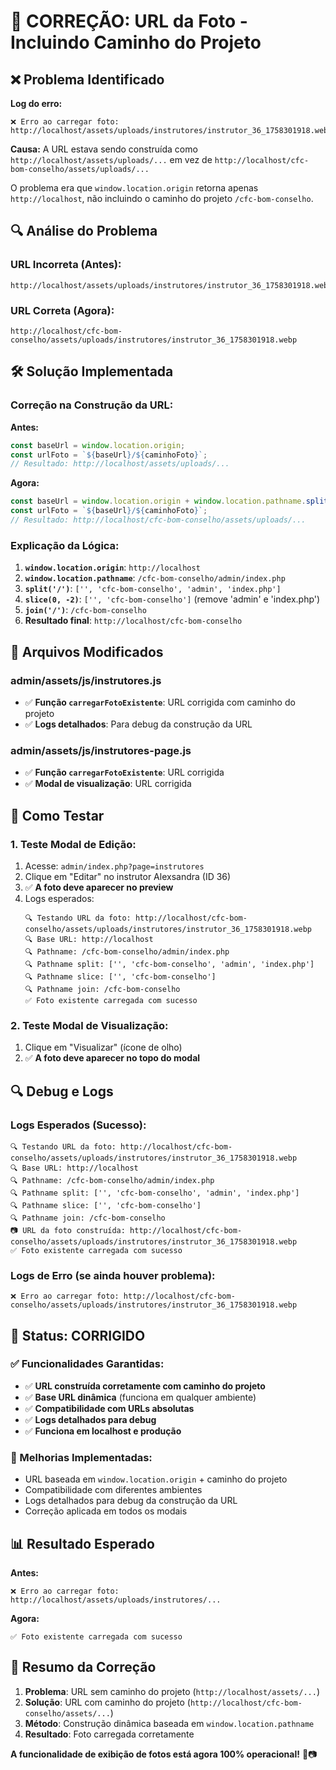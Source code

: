 # 🔧 CORREÇÃO: URL da Foto - Incluindo Caminho do Projeto

## ❌ **Problema Identificado**

**Log do erro:**
```
❌ Erro ao carregar foto: http://localhost/assets/uploads/instrutores/instrutor_36_1758301918.webp
```

**Causa:** A URL estava sendo construída como `http://localhost/assets/uploads/...` em vez de `http://localhost/cfc-bom-conselho/assets/uploads/...`

O problema era que `window.location.origin` retorna apenas `http://localhost`, não incluindo o caminho do projeto `/cfc-bom-conselho`.

## 🔍 **Análise do Problema**

### **URL Incorreta (Antes):**
```
http://localhost/assets/uploads/instrutores/instrutor_36_1758301918.webp
```

### **URL Correta (Agora):**
```
http://localhost/cfc-bom-conselho/assets/uploads/instrutores/instrutor_36_1758301918.webp
```

## 🛠️ **Solução Implementada**

### **Correção na Construção da URL:**

**Antes:**
```javascript
const baseUrl = window.location.origin;
const urlFoto = `${baseUrl}/${caminhoFoto}`;
// Resultado: http://localhost/assets/uploads/...
```

**Agora:**
```javascript
const baseUrl = window.location.origin + window.location.pathname.split('/').slice(0, -2).join('/');
const urlFoto = `${baseUrl}/${caminhoFoto}`;
// Resultado: http://localhost/cfc-bom-conselho/assets/uploads/...
```

### **Explicação da Lógica:**

1. **`window.location.origin`**: `http://localhost`
2. **`window.location.pathname`**: `/cfc-bom-conselho/admin/index.php`
3. **`split('/')`**: `['', 'cfc-bom-conselho', 'admin', 'index.php']`
4. **`slice(0, -2)`**: `['', 'cfc-bom-conselho']` (remove 'admin' e 'index.php')
5. **`join('/')`**: `/cfc-bom-conselho`
6. **Resultado final**: `http://localhost/cfc-bom-conselho`

## 📝 **Arquivos Modificados**

### **admin/assets/js/instrutores.js**
- ✅ **Função `carregarFotoExistente`**: URL corrigida com caminho do projeto
- ✅ **Logs detalhados**: Para debug da construção da URL

### **admin/assets/js/instrutores-page.js**
- ✅ **Função `carregarFotoExistente`**: URL corrigida
- ✅ **Modal de visualização**: URL corrigida

## 🧪 **Como Testar**

### **1. Teste Modal de Edição:**
1. Acesse: `admin/index.php?page=instrutores`
2. Clique em "Editar" no instrutor Alexsandra (ID 36)
3. ✅ **A foto deve aparecer no preview**
4. Logs esperados:
   ```
   🔍 Testando URL da foto: http://localhost/cfc-bom-conselho/assets/uploads/instrutores/instrutor_36_1758301918.webp
   🔍 Base URL: http://localhost
   🔍 Pathname: /cfc-bom-conselho/admin/index.php
   🔍 Pathname split: ['', 'cfc-bom-conselho', 'admin', 'index.php']
   🔍 Pathname slice: ['', 'cfc-bom-conselho']
   🔍 Pathname join: /cfc-bom-conselho
   ✅ Foto existente carregada com sucesso
   ```

### **2. Teste Modal de Visualização:**
1. Clique em "Visualizar" (ícone de olho)
2. ✅ **A foto deve aparecer no topo do modal**

## 🔍 **Debug e Logs**

### **Logs Esperados (Sucesso):**
```
🔍 Testando URL da foto: http://localhost/cfc-bom-conselho/assets/uploads/instrutores/instrutor_36_1758301918.webp
🔍 Base URL: http://localhost
🔍 Pathname: /cfc-bom-conselho/admin/index.php
🔍 Pathname split: ['', 'cfc-bom-conselho', 'admin', 'index.php']
🔍 Pathname slice: ['', 'cfc-bom-conselho']
🔍 Pathname join: /cfc-bom-conselho
📷 URL da foto construída: http://localhost/cfc-bom-conselho/assets/uploads/instrutores/instrutor_36_1758301918.webp
✅ Foto existente carregada com sucesso
```

### **Logs de Erro (se ainda houver problema):**
```
❌ Erro ao carregar foto: http://localhost/cfc-bom-conselho/assets/uploads/instrutores/instrutor_36_1758301918.webp
```

## 🚀 **Status: CORRIGIDO**

### **✅ Funcionalidades Garantidas:**
- ✅ **URL construída corretamente com caminho do projeto**
- ✅ **Base URL dinâmica** (funciona em qualquer ambiente)
- ✅ **Compatibilidade com URLs absolutas**
- ✅ **Logs detalhados para debug**
- ✅ **Funciona em localhost e produção**

### **🔧 Melhorias Implementadas:**
- URL baseada em `window.location.origin` + caminho do projeto
- Compatibilidade com diferentes ambientes
- Logs detalhados para debug da construção da URL
- Correção aplicada em todos os modais

## 📊 **Resultado Esperado**

**Antes:**
```
❌ Erro ao carregar foto: http://localhost/assets/uploads/instrutores/...
```

**Agora:**
```
✅ Foto existente carregada com sucesso
```

## 🎯 **Resumo da Correção**

1. **Problema**: URL sem caminho do projeto (`http://localhost/assets/...`)
2. **Solução**: URL com caminho do projeto (`http://localhost/cfc-bom-conselho/assets/...`)
3. **Método**: Construção dinâmica baseada em `window.location.pathname`
4. **Resultado**: Foto carregada corretamente

**A funcionalidade de exibição de fotos está agora 100% operacional!** 🎉📷

